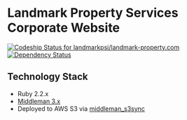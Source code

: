 # Landmark Property Services Corporate Website
[ ![Codeship Status for landmarkpsi/landmark-property.com](https://codeship.com/projects/c3a88900-3fd1-0133-214c-360ac7489bcc/status?branch=master)](https://codeship.com/projects/103267)
[![Dependency Status](https://gemnasium.com/527fecaa1e9d009e389fde2dbb32bf45.svg)](https://gemnasium.com/acurley/landmark-property.com)

## Technology Stack
* Ruby 2.2.x
* [Middleman 3.x](https://middlemanapp.com/)
* Deployed to AWS S3 via [middleman_s3sync](https://github.com/fredjean/middleman-s3_sync)
